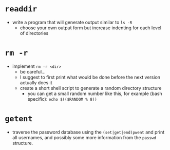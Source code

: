 # `readdir`

- write a program that will generate output similar to `ls -R`
	- choose your own output form but increase indenting for each level of
	  directories

# `rm -r`

- implement `rm -r <dir>`
	- be careful...
	- I suggest to first print what would be done before the next version
	  actually does it
	- create a short shell script to generate a random directory structure
		- you can get a small random number like this, for example (bash
		  specific): `echo $(($RANDOM % 8))`

# `getent`

- traverse the password database using the `(set|get|end)pwent` and print all
  usernames, and possibly some more information from the `passwd` structure.
